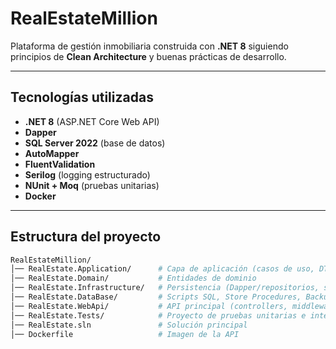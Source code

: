 # RealEstateMillion

Plataforma de gestión inmobiliaria construida con **.NET 8** siguiendo principios de **Clean Architecture** y buenas prácticas de desarrollo.

---

## Tecnologías utilizadas

- **.NET 8** (ASP.NET Core Web API)
- **Dapper**
- **SQL Server 2022** (base de datos)
- **AutoMapper**
- **FluentValidation**
- **Serilog** (logging estructurado)
- **NUnit + Moq** (pruebas unitarias)
- **Docker**

---

## Estructura del proyecto

```bash
RealEstateMillion/
│── RealEstate.Application/      # Capa de aplicación (casos de uso, DTOs, interfaces)
│── RealEstate.Domain/           # Entidades de dominio
│── RealEstate.Infrastructure/   # Persistencia (Dapper/repositorios, servicios)
│── RealEstate.DataBase/         # Scripts SQL, Store Procedures, Backup
│── RealEstate.WebApi/           # API principal (controllers, middleware, startup)
│── RealEstate.Tests/            # Proyecto de pruebas unitarias e integración
│── RealEstate.sln               # Solución principal
│── Dockerfile                   # Imagen de la API
